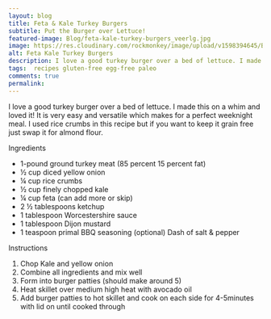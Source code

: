 ```yaml
---
layout: blog
title: Feta & Kale Turkey Burgers
subtitle: Put the Burger over Lettuce!
featured-image: Blog/feta-kale-turkey-burgers_veerlg.jpg
image: https://res.cloudinary.com/rockmonkey/image/upload/v1598394645/Blog/feta-kale-turkey-burgers_veerlg.jpg
alt: Feta Kale Turkey Burgers
description: I love a good turkey burger over a bed of lettuce. I made this on a whim and loved it! It is very easy and versatile which makes for a perfect weeknight meal. I used rice crumbs in this recipe but if you want to keep it grain free just swap it for almond flour.
tags:  recipes gluten-free egg-free paleo
comments: true
permalink:
---
```

I love a good turkey burger over a bed of lettuce. I made this on a whim and loved it! It is very easy and versatile which makes for a perfect weeknight meal. I used rice crumbs in this recipe but if you want to keep it grain free just swap it for almond flour.

Ingredients
* 1-pound ground turkey meat (85 percent 15 percent fat)
* ½ cup diced yellow onion
* ¼ cup rice crumbs
* ½ cup finely chopped kale
* ¼ cup feta (can add more or skip)
* 2 ½ tablespoons ketchup
* 1 tablespoon Worcestershire sauce
* 1 tablespoon Dijon mustard
* 1 teaspoon primal BBQ seasoning (optional)
Dash of salt & pepper

Instructions
1. Chop Kale and yellow onion
2. Combine all ingredients and mix well
3. Form into burger patties (should make around 5)
4. Heat skillet over medium high heat with avocado oil
5. Add burger patties to hot skillet and cook on each side for 4-5minutes with lid on until cooked through
